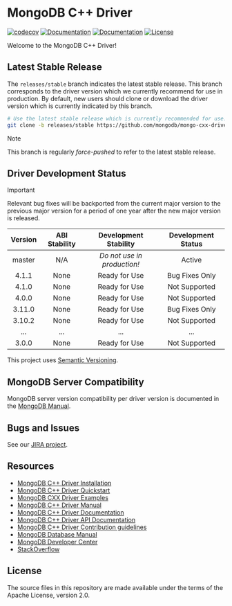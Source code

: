 # MongoDB C++ Driver 
[![codecov](https://codecov.io/gh/mongodb/mongo-cxx-driver/branch/master/graph/badge.svg)](https://codecov.io/gh/mongodb/mongo-cxx-driver)
[![Documentation](https://img.shields.io/badge/docs-doxygen-blue.svg)](https://mongocxx.org/api/mongocxx-v3/)
[![Documentation](https://img.shields.io/badge/docs-mongocxx-green.svg)](https://www.mongodb.com/docs/languages/cpp/cpp-driver/current/)
[![License](https://img.shields.io/badge/License-Apache%202.0-blue.svg)](https://github.com/mongodb/mongo-cxx-driver/blob/master/LICENSE)

Welcome to the MongoDB C++ Driver!

## Latest Stable Release

The `releases/stable` branch indicates the latest stable release.
This branch corresponds to the driver version which we currently recommend for use in production.
By default, new users should clone or download the driver version which is currently indicated by this branch.

```bash
# Use the latest stable release which is currently recommended for use.
git clone -b releases/stable https://github.com/mongodb/mongo-cxx-driver.git
```

> [!NOTE]
> This branch is regularly _force-pushed_ to refer to the latest stable release.

## Driver Development Status

> [!IMPORTANT]
> Relevant bug fixes will be backported from the current major version to the previous major version for a period of one year after the new major version is released.

| Version     | ABI Stability   | Development Stability       | Development Status |
| :---------: | :-------------: | :-------------------------: | :----------------: |
| master      | N/A             | _Do not use in production!_ | Active             |
| 4.1.1       | None            | Ready for Use               | Bug Fixes Only     |
| 4.1.0       | None            | Ready for Use               | Not Supported      |
| 4.0.0       | None            | Ready for Use               | Not Supported      |
| 3.11.0      | None            | Ready for Use               | Bug Fixes Only     |
| 3.10.2      | None            | Ready for Use               | Not Supported      |
| ...         | ...             | ...                         | ...                |
| 3.0.0       | None            | Ready for Use               | Not Supported      |

This project uses [Semantic Versioning](https://semver.org/).

## MongoDB Server Compatibility

MongoDB server version compatibility per driver version is documented in the [MongoDB Manual](https://www.mongodb.com/docs/languages/cpp/cpp-driver/current/compatibility/).

## Bugs and Issues

See our [JIRA project](https://jira.mongodb.com/browse/CXX).

## Resources

* [MongoDB C++ Driver Installation](https://www.mongodb.com/docs/languages/cpp/cpp-driver/current/installation/)
* [MongoDB C++ Driver Quickstart](https://www.mongodb.com/docs/languages/cpp/cpp-driver/current/tutorial/)
* [MongoDB CXX Driver Examples](https://github.com/mongodb/mongo-cxx-driver/tree/master/examples)
* [MongoDB C++ Driver Manual](https://www.mongodb.com/docs/languages/cpp/cpp-driver/current/)
* [MongoDB C++ Driver Documentation](https://www.mongodb.com/docs/drivers/cxx/)
* [MongoDB C++ Driver API Documentation](https://mongocxx.org/api/current/)
* [MongoDB C++ Driver Contribution guidelines](https://www.mongodb.com/docs/languages/cpp/cpp-driver/current/contributing/)
* [MongoDB Database Manual](https://www.mongodb.com/docs/manual/)
* [MongoDB Developer Center](https://www.mongodb.com/developer/languages/cpp/)
* [StackOverflow](https://stackoverflow.com/questions/tagged/mongodb%20c%2b%2b)

## License

The source files in this repository are made available under the terms of
the Apache License, version 2.0.
